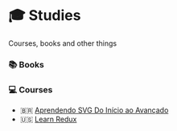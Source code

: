 # :mortar_board: Studies
Courses, books and other things

### :books: Books

### :computer: Courses
 - 🇧🇷 [Aprendendo SVG Do Início ao Avançado](aprendendo-svg-do-inicio-ao-avancado)
 - :us: [Learn Redux](learnredux)
